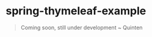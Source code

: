 spring-thymeleaf-example
========================

> Coming soon, still under development ~ Quinten

